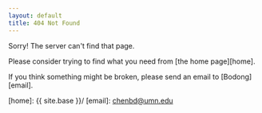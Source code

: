 ```yaml
---
layout: default
title: 404 Not Found
---
```

Sorry! The server can't find that page.

Please consider trying to find what you need from [the home page][home].

If you think something might be broken, please send an email to [Bodong][email].

[home]: {{ site.base }}/
[email]: chenbd@umn.edu

